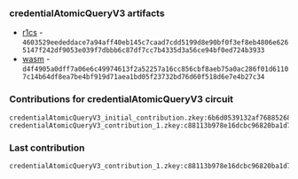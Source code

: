 ### credentialAtomicQueryV3 artifacts

- [r1cs](./contributions/credentialAtomicQueryV3/credentialAtomicQueryV3.r1cs) - `4603529eededdace7a94aff40eb145c7caad7cdd5199d8e90bf0f3ef8eb4806e6265147f242df9053e039f7dbbb6c87df7cc7b4335d3a56ce94bf0ed724b3933`
- [wasm](./contributions/credentialAtomicQueryV3/credentialAtomicQueryV3.wasm) - `d4f4905a0dff7a06e6c49974613f2a52257a16cc856cbf8aeb75a0ac286f01d61107c14b64df8ea7be4bf919d71aea1bd05f23732bd76d60f518d6e7e4b27c34`

### Contributions for credentialAtomicQueryV3 circuit

```
credentialAtomicQueryV3_initial_contribution.zkey:6b6d0539132af7688526885b99c595fe34ca1e446378fb71fa934a434c939414b87e006116bf4ec08e876a2233efdd2542fa058aec8174dc95ed935f4d93eba5
credentialAtomicQueryV3_contribution_1.zkey:c88113b978e16dcbc96820ba1d75446f7e816704a1218dba051157359cba5bb72b8429267e937c7cfbae99ab0524895cc0712f2f55052bfd5d3163abef7c5de4
```

### Last contribution
```
credentialAtomicQueryV3_contribution_1.zkey:c88113b978e16dcbc96820ba1d75446f7e816704a1218dba051157359cba5bb72b8429267e937c7cfbae99ab0524895cc0712f2f55052bfd5d3163abef7c5de4
```
